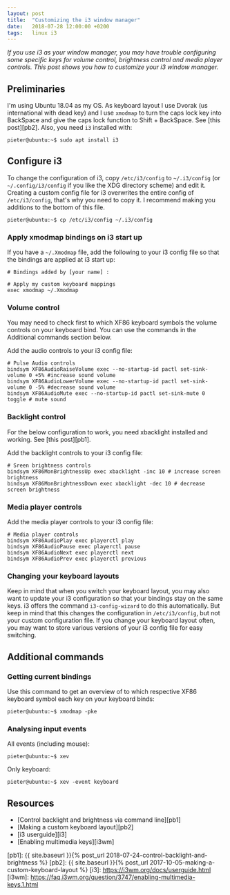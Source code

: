 ```yaml
---
layout: post
title:  "Customizing the i3 window manager"
date:   2018-07-28 12:00:00 +0200
tags:   linux i3
---
```

*If you use i3 as your window manager, you may have trouble configuring some specific keys for volume control, brightness control and media player controls. This post shows you how to customize your i3 window manager.*

## Preliminaries
I'm using Ubuntu 18.04 as my OS. As keyboard layout I use Dvorak (us international with dead key) and I use `xmodmap` to turn the caps lock key into BackSpace and give the caps lock function to Shift + BackSpace. See [this post][pb2]. Also, you need `i3` installed with:

```shell
pieter@ubuntu:~$ sudo apt install i3
```

## Configure i3
To change the configuration of i3, copy `/etc/i3/config` to `~/.i3/config` (or `~/.config/i3/config` if you like the XDG directory scheme) and edit it. Creating a custom config file for i3 overwrites the entire config of `/etc/i3/config`, that's why you need to copy it. I recommend making you additions to the bottom of this file.

```shell
pieter@ubuntu:~$ cp /etc/i3/config ~/.i3/config
```

### Apply xmodmap bindings on i3 start up
If you have a `~/.Xmodmap` file, add the following to your i3 config file so that the bindings are applied at i3 start up:
```
# Bindings added by [your name] :

# Apply my custom keyboard mappings
exec xmodmap ~/.Xmodmap
```

### Volume control
You may need to check first to which XF86 keyboard symbols the volume controls on your keyboard bind. You can use the commands in the Additional commands section below.

Add the audio controls to your i3 config file:
```
# Pulse Audio controls
bindsym XF86AudioRaiseVolume exec --no-startup-id pactl set-sink-volume 0 +5% #increase sound volume
bindsym XF86AudioLowerVolume exec --no-startup-id pactl set-sink-volume 0 -5% #decrease sound volume
bindsym XF86AudioMute exec --no-startup-id pactl set-sink-mute 0 toggle # mute sound
```

### Backlight control
For the below configuration to work, you need xbacklight installed and working. See [this post][pb1].

Add the backlight controls to your i3 config file:
```
# Sreen brightness controls
bindsym XF86MonBrightnessUp exec xbacklight -inc 10 # increase screen brightness
bindsym XF86MonBrightnessDown exec xbacklight -dec 10 # decrease screen brightness
```

### Media player controls
Add the media player controls to your i3 config file:
```
# Media player controls
bindsym XF86AudioPlay exec playerctl play
bindsym XF86AudioPause exec playerctl pause
bindsym XF86AudioNext exec playerctl next
bindsym XF86AudioPrev exec playerctl previous
```

### Changing your keyboard layouts
Keep in mind that when you switch your keyboard layout, you may also want to update your i3 configuration so that your bindings stay on the same keys. i3 offers the command `i3-config-wizard` to do this automatically. But keep in mind that this changes the configuration in `/etc/i3/config`, but not your custom configuration file. If you change your keyboard layout often, you may want to store various versions of your i3 config file for easy switching.

## Additional commands

### Getting current bindings
Use this command to get an overview of to which respective XF86 keyboard symbol each key on your keyboard binds:
```shell
pieter@ubuntu:~$ xmodmap -pke
```

### Analysing input events
All events (including mouse):
```shell
pieter@ubuntu:~$ xev
```

Only keyboard:
```shell
pieter@ubuntu:~$ xev -event keyboard
```

## Resources
- [Control backlight and brightness via command line][pb1]
- [Making a custom keyboard layout][pb2]
- [i3 userguide][i3]
- [Enabling multimedia keys][i3wm]

[pb1]: {{ site.baseurl }}{% post_url 2018-07-24-control-backlight-and-brightness %}
[pb2]: {{ site.baseurl }}{% post_url 2017-10-05-making-a-custom-keyboard-layout %}
[i3]: https://i3wm.org/docs/userguide.html
[i3wm]: https://faq.i3wm.org/question/3747/enabling-multimedia-keys.1.html
